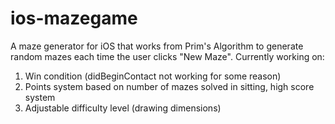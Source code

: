 ios-mazegame
============
A maze generator for iOS that works from Prim's Algorithm to generate random mazes each time the user clicks "New Maze".
Currently working on:
1) Win condition (didBeginContact not working for some reason)
2) Points system based on number of mazes solved in sitting, high score system
3) Adjustable difficulty level (drawing dimensions)
